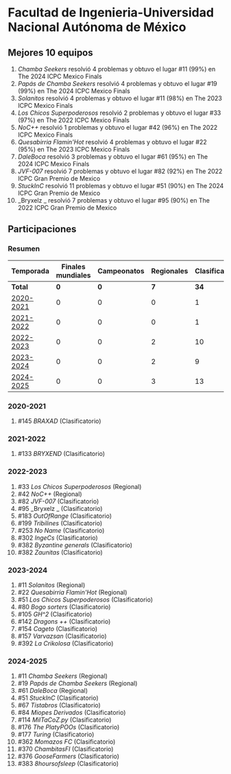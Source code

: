---
---

# Facultad de Ingenieria-Universidad Nacional Autónoma de México

## Mejores 10 equipos

1. _Chamba Seekers_ resolvió 4 problemas y obtuvo el lugar #11 (99%) en The 2024 ICPC Mexico Finals
1. _Papás de Chamba Seekers_ resolvió 4 problemas y obtuvo el lugar #19 (99%) en The 2024 ICPC Mexico Finals
1. _Solanitos_ resolvió 4 problemas y obtuvo el lugar #11 (98%) en The 2023 ICPC Mexico Finals
1. _Los Chicos Superpoderosos_ resolvió 2 problemas y obtuvo el lugar #33 (97%) en The 2022 ICPC Mexico Finals
1. _NoC++_ resolvió 1 problemas y obtuvo el lugar #42 (96%) en The 2022 ICPC Mexico Finals
1. _Quesabirria Flamin'Hot_ resolvió 4 problemas y obtuvo el lugar #22 (95%) en The 2023 ICPC Mexico Finals
1. _DaleBoca_ resolvió 3 problemas y obtuvo el lugar #61 (95%) en The 2024 ICPC Mexico Finals
1. _JVF-007_ resolvió 7 problemas y obtuvo el lugar #82 (92%) en The 2022 ICPC Gran Premio de Mexico
1. _StuckInC_ resolvió 11 problemas y obtuvo el lugar #51 (90%) en The 2024 ICPC Gran Premio de Mexico
1. _Bryxelz _ resolvió 7 problemas y obtuvo el lugar #95 (90%) en The 2022 ICPC Gran Premio de Mexico

## Participaciones

### Resumen

| Temporada | Finales mundiales | Campeonatos | Regionales | Clasificatorios | Equipos |
| --- | --- | --- | --- | --- | --- |
| **Total** | **0** | **0** | **7** | **34** | **34** |
| [2020-2021](#2020-2021) | 0 | 0 | 0 | 1 | 1 |
| [2021-2022](#2021-2022) | 0 | 0 | 0 | 1 | 1 |
| [2022-2023](#2022-2023) | 0 | 0 | 2 | 10 | 10 |
| [2023-2024](#2023-2024) | 0 | 0 | 2 | 9 | 9 |
| [2024-2025](#2024-2025) | 0 | 0 | 3 | 13 | 13 |

### 2020-2021

1. #145 _BRAXAD_ (Clasificatorio)

### 2021-2022

1. #133 _BRYXEND_ (Clasificatorio)

### 2022-2023

1. #33 _Los Chicos Superpoderosos_ (Regional)
1. #42 _NoC++_ (Regional)
1. #82 _JVF-007_ (Clasificatorio)
1. #95 _Bryxelz _ (Clasificatorio)
1. #183 _OutOfRange_ (Clasificatorio)
1. #199 _Tribilines_ (Clasificatorio)
1. #253 _No Name_ (Clasificatorio)
1. #302 _IngeCs_ (Clasificatorio)
1. #382 _Byzantine generals_ (Clasificatorio)
1. #382 _Zaunitas_ (Clasificatorio)

### 2023-2024

1. #11 _Solanitos_ (Regional)
1. #22 _Quesabirria Flamin'Hot_ (Regional)
1. #51 _Los Chicos Superpoderosos_ (Clasificatorio)
1. #80 _Bogo sorters_ (Clasificatorio)
1. #105 _GH^2_ (Clasificatorio)
1. #142 _Dragons ++_ (Clasificatorio)
1. #154 _Cageto_ (Clasificatorio)
1. #157 _Varvazsan_ (Clasificatorio)
1. #392 _La Crikolosa_ (Clasificatorio)

### 2024-2025

1. #11 _Chamba Seekers_ (Regional)
1. #19 _Papás de Chamba Seekers_ (Regional)
1. #61 _DaleBoca_ (Regional)
1. #51 _StuckInC_ (Clasificatorio)
1. #67 _Tistabros_ (Clasificatorio)
1. #84 _Miopes Derivados_ (Clasificatorio)
1. #114 _MilTaCoZ.py_ (Clasificatorio)
1. #176 _The PlatyPOOs_ (Clasificatorio)
1. #177 _Turing_ (Clasificatorio)
1. #362 _Momazos FC_ (Clasificatorio)
1. #370 _ChambitasFI_ (Clasificatorio)
1. #376 _GooseFarmers_ (Clasificatorio)
1. #383 _8hoursofsleep_ (Clasificatorio)



